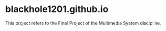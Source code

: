 # blackhole1201.github.io
This project refers to the Final Project of the Multimedia System discipline.

